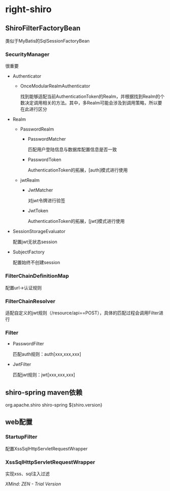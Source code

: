 # right-shiro

## ShiroFilterFactoryBean

类似于MyBatis的SqlSessionFactoryBean

### SecurityManager

很重要

- Authenticator

	- OnceModularRealmAuthenticator

	  找到能够适配当前AuthenticationToken的Realm，并根据找到Realm的个数决定调用相关的方法。其中，多Realm可能会涉及到调用策略，所以要在此进行区分

- Realm

	- PasswordRealm

		- PasswordMatcher

		  匹配用户登陆信息与数据库配置信息是否一致

		- PasswordToken

		  AuthenticationToken的拓展，[auth]模式进行使用

	- jwtRealm

		- JwtMatcher

		  对jwt令牌进行验签

		- JwtToken

		  AuthenticationToken的拓展，[jwt]模式进行使用

- SessionStorageEvaluator

  配置jwt无状态session

- SubjectFactory

  配置始终不创建session

### FilterChainDefinitionMap

配置url->认证规则

### FilterChainResolver

适配自定义的jwt规则（/resource/api==POST），具体的匹配过程会调用Filter进行

### Filter

- PasswordFilter

  匹配auth规则：auth[xxx,xxx,xxx]

- JwtFilter

  匹配jwt规则：jwt[xxx,xxx,xxx]

## shiro-spring maven依赖

<dependency>
    <groupId>org.apache.shiro</groupId>
    <artifactId>shiro-spring</artifactId>
    <version>${shiro.version}</version>
</dependency>

## web配置

### StartupFilter

配置XssSqlHttpServletRequestWrapper

### XssSqlHttpServletRequestWrapper

实现xss、sql注入过滤

*XMind: ZEN - Trial Version*